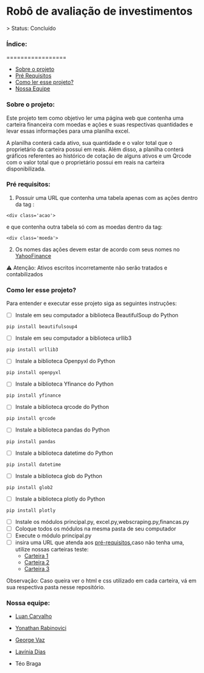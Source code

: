 <h1>Robô de avaliação de investimentos</h1>
> Status: Concluído

<h3>Índice:</h3>
=================

   * [Sobre o projeto](#sobre)
   * [Pré Requisitos](#pre-requisitos)
   * [Como ler esse projeto?](#como-ler)
   * [Nossa Equipe](#equipe)



<h3 id=sobre>Sobre o projeto:</h3>

Este projeto tem como objetivo ler uma página web que contenha uma carteira financeira com moedas e ações e suas respectivas quantidades e levar essas informações para uma planilha excel.

  A planilha conterá cada ativo, sua quantidade e o valor total que o proprietário da carteira possui em reais. Além disso, a planilha conterá gráficos referentes ao histórico de cotação de alguns ativos e um Qrcode com o valor total que o proprietário possui em reais na carteira disponibilizada.

<h3 id=pre-requisitos>Pré requisitos:</h3>

1. Possuir uma URL que contenha uma tabela apenas com as ações dentro da tag :
```
<div class='acao'> 
```
e que contenha outra tabela só com as moedas dentro da tag:
```
<div class='moeda'> 
```
2. Os nomes das ações devem estar de acordo com seus nomes no [YahooFinance](https://finance.yahoo.com/)
  
⚠️ Atenção: Ativos escritos incorretamente não serão tratados e contabilizados


<h3 id=como-ler>Como ler esse projeto?</h3>
Para entender e executar esse projeto siga as seguintes instruções:
  
- [ ] Instale em seu computador a biblioteca BeautifulSoup do Python
  
```
pip install beautifulsoup4
```

- [ ] Instale em seu computador a biblioteca urllib3
  
```
pip install urllib3
``` 
- [ ] Instale a biblioteca Openpyxl do Python
  
```
pip install openpyxl
```
  
- [ ] Instale a biblioteca Yfinance do Python
  
```
pip install yfinance
```
  
- [ ] Instale a biblioteca qrcode do Python
  
```
pip install qrcode
```

- [ ] Instale a biblioteca pandas do Python
  
```
pip install pandas
```

- [ ] Instale a biblioteca datetime do Python
  
```
pip install datetime
```


- [ ] Instale a biblioteca glob do Python
  
```
pip install glob2
```

- [ ] Instale a biblioteca plotly do Python
  
```
pip install plotly
```

- [ ] Instale os módulos principal.py, excel.py,webscraping.py,financas.py
- [ ] Coloque todos os módulos na mesma pasta de seu computador
- [ ] Execute o módulo principal.py
- [ ] insira uma URL que atenda aos [pré-requisitos](#pre-requisitos),caso não tenha uma, utilize nossas carteiras teste:
  * [Carteira 1](https://laviniasd.github.io/Robo-de-Avaliacao-de-Investimentos/index.html)
  * [Carteira 2](https://laviniasd.github.io/Robo-de-Avaliacao-de-Investimentos/site2/pagina2.html)
  * [Carteira 3](https://laviniasd.github.io/Robo-de-Avaliacao-de-Investimentos/site3/pagina3.html)
  
 Observação: Caso queira ver o html e css utilizado em cada carteira, vá em sua  respectiva pasta nesse repositório.
  
  <h3 id=equipe>Nossa equipe:</h3>
  
  * [Luan Carvalho](https://github.com/Luan-vht3)
  
  * [Yonathan Rabinovici](https://github.com/yonirg)
   
  * [George Vaz](https://github.com/GeorgeRV)
   
  * [Lavínia Dias](https://github.com/LaviniaSD)
  
  * Téo Braga
